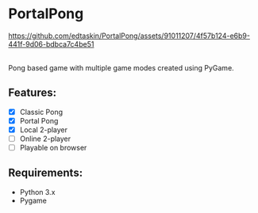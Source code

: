 # PortalPong

https://github.com/edtaskin/PortalPong/assets/91011207/4f57b124-e6b9-441f-9d06-bdbca7c4be51

<br> Pong based game with multiple game modes created using PyGame. <br/> 

## Features:
- [x] Classic Pong
- [x] Portal Pong
- [x] Local 2-player
- [ ] Online 2-player
- [ ] Playable on browser

## Requirements:
- Python 3.x
- Pygame
